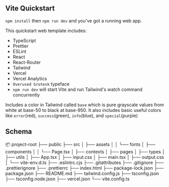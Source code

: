 ## Vite Quickstart

`npm install` then `npm run dev` and you've got a running web app.

This quickstart web template includes:

- TypeScript
- Prettier
- ESLint
- React
- React-Router
- Tailwind
- Vercel
- Vercel Analytics
- `Overused Grotesk` typeface
- `npm run dev` will start Vite and run Tailwind's watch command concurrently

Includes a color in Tailwind called `base` which is pure grayscale values from white at base-50 to black at base-950.
It also includes basic useful colors like `error`(red), `success`(green), `info`(blue), and `special`(purple)

## Schema

📦 project-root
├── public
├── src
│ ├── assets
│ │ └── fonts
│ ├── components
│ │ └── Page.tsx
│ ├── contexts
│ ├── pages
│ ├── types
│ ├── utils
│ ├── App.tsx
│ ├── input.css
│ ├── main.tsx
│ ├── output.css
│ └── vite-env.d.ts
├── .eslintrc.cjs
├── .gitattributes
├── .gitignore
├── .prettierignore
├── .prettierrc
├── index.html
├── package-lock.json
├── package.json
├── README.md
├── tailwind.config.js
├── tsconfig.json
├── tsconfig.node.json
├── vercel.json
└── vite.config.ts
